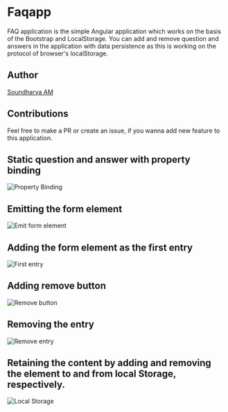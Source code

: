 # Faqapp

FAQ application is the simple Angular application which works on the basis of the Bootstrap and LocalStorage. You can add and remove question and answers in the application with data persistence as this is working on the protocol of browser's localStorage.

## Author

[Soundharya AM](https://github.com/Soundharyaam)

## Contributions

Feel free to make a PR or create an issue, if you wanna add new feature to this application.

## Static question and answer with property binding

![Property Binding](../master/images/1.png)

## Emitting the form element

![Emit form element](../master/images/2.png)

## Adding the form element as the first entry

![First entry](../master/images/3.png)

## Adding remove button

![Remove button](../master/images/4.png)

## Removing the entry

![Remove entry](../master/images/5.png)

## Retaining the content by adding and removing the element to and from local Storage, respectively.

![Local Storage](../master/images/6.png)
